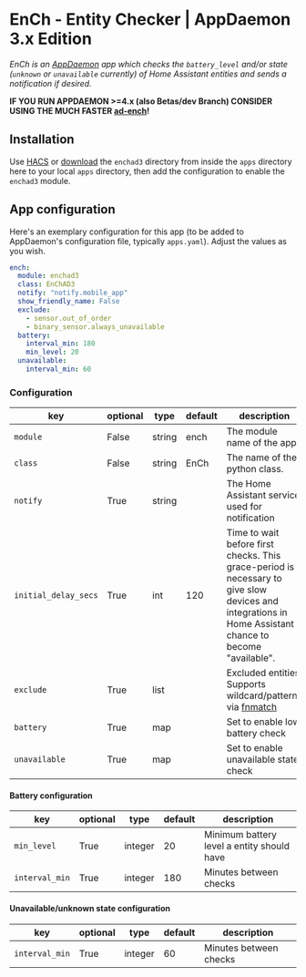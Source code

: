 # EnCh - Entity Checker | AppDaemon 3.x Edition

*EnCh is an [AppDaemon](https://github.com/home-assistant/appdaemon) app which checks the `battery_level` and/or state (`unknown` or `unavailable` currently) of Home Assistant entities and sends a notification if desired.*

**IF YOU RUN APPDAEMON >=4.x (also Betas/dev Branch) CONSIDER USING THE MUCH FASTER [ad-ench](https://github.com/benleb/ad-ench)!**

## Installation

Use [HACS](https://github.com/custom-components/hacs) or [download](https://github.com/benleb/ad-ench-ad3/releases) the `enchad3` directory from inside the `apps` directory here to your local `apps` directory, then add the configuration to enable the `enchad3` module.

## App configuration

Here's an exemplary configuration for this app (to be added to AppDaemon's configuration file, typically `apps.yaml`). Adjust the values as you wish.

```yaml
ench:
  module: enchad3
  class: EnChAD3
  notify: "notify.mobile_app"
  show_friendly_name: False
  exclude:
    - sensor.out_of_order
    - binary_sensor.always_unavailable
  battery:
    interval_min: 180
    min_level: 20
  unavailable:
    interval_min: 60
```

### Configuration

key | optional | type | default | description
-- | -- | -- | -- | --
`module` | False | string | ench | The module name of the app.
`class` | False | string | EnCh | The name of the python class.
`notify` | True | string | | The Home Assistant service used for notification
`initial_delay_secs` | True | int | 120 | Time to wait before first checks. This grace-period is necessary to give slow devices and integrations in Home Assistant a chance to become "available".
`exclude` | True | list | | Excluded entities. Supports wildcard/patterns via [fnmatch](https://docs.python.org/3/library/fnmatch.html)
`battery` | True | map | | Set to enable low battery check
`unavailable` | True | map | | Set to enable unavailable state check

#### Battery configuration

key | optional | type | default | description
-- | -- | -- | -- | --
`min_level` | True | integer | 20 | Minimum battery level a entity should have
`interval_min` | True | integer | 180 | Minutes between checks

#### Unavailable/unknown state configuration

key | optional | type | default | description
-- | -- | -- | -- | --
`interval_min` | True | integer | 60 | Minutes between checks
